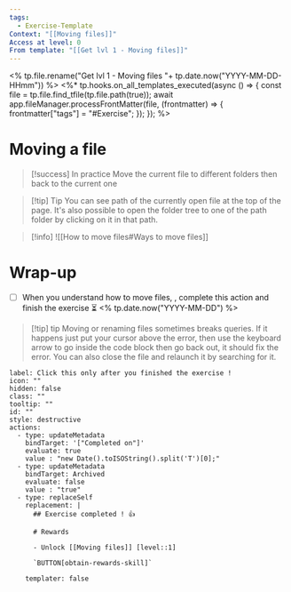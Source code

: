 ```yaml
---
tags:
  - Exercise-Template
Context: "[[Moving files]]"
Access at level: 0
From template: "[[Get lvl 1 - Moving files]]"
---
```

<% tp.file.rename("Get lvl 1 - Moving files "+ tp.date.now("YYYY-MM-DD-HHmm")) %>
<%* tp.hooks.on_all_templates_executed(async () => {
  const file = tp.file.find_tfile(tp.file.path(true));
  await app.fileManager.processFrontMatter(file, (frontmatter) => {
    frontmatter["tags"] = "#Exercise";
  });
}); 
%>
# Moving a file

> [!success] In practice
> Move the current file to different folders then back to the current one

> [!tip] Tip
> You can see path of the currently open file at the top of the page. It's also possible to open the folder tree to one of the path folder by clicking on it in that path. 

> [!info] 
> ![[How to move files#Ways to move files]]

# Wrap-up

- [ ] When you understand how to move files, , complete this action and finish the exercise ⏳ <% tp.date.now("YYYY-MM-DD") %>

> [!tip] tip
> Moving or renaming files sometimes breaks queries. If it happens just put your cursor above the error, then use the keyboard arrow to go inside the code block then go back out, it should fix the error. You can also close the file and relaunch it by searching for it.  

```meta-bind-button
label: Click this only after you finished the exercise !
icon: ""
hidden: false
class: ""
tooltip: ""
id: ""
style: destructive
actions:
  - type: updateMetadata
    bindTarget: '["Completed on"]'
    evaluate: true
    value : "new Date().toISOString().split('T')[0];" 
  - type: updateMetadata
    bindTarget: Archived
    evaluate: false
    value : "true" 
  - type: replaceSelf
    replacement: |
      ## Exercise completed ! 👍 
      
      # Rewards
      
      - Unlock [[Moving files]] [level::1]
      
      `BUTTON[obtain-rewards-skill]`
      
    templater: false
```
